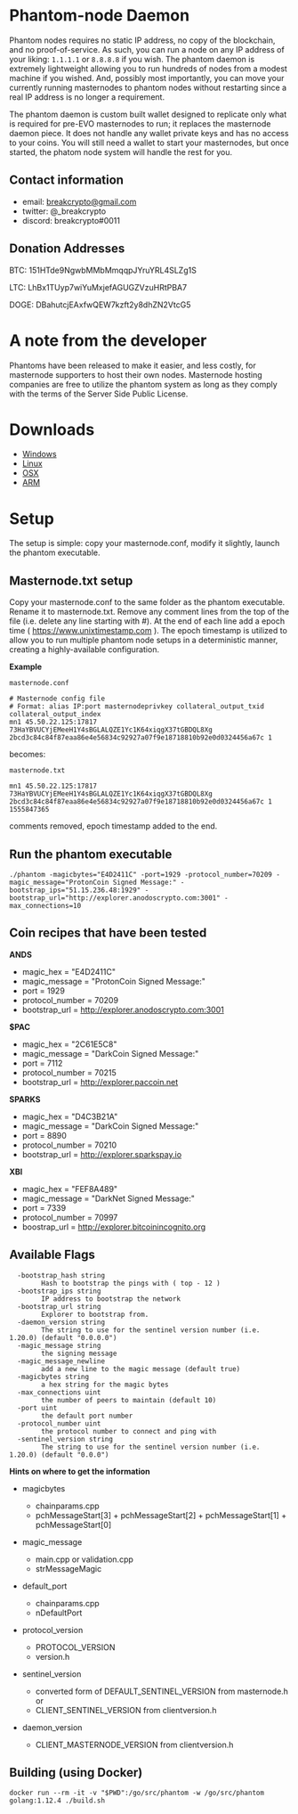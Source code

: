 # Phantom-node Daemon

Phantom nodes requires no static IP address, no copy of the blockchain, and no proof-of-service. As such, you can run a node on any IP address of your liking: `1.1.1.1` or `8.8.8.8` if you wish. The phantom daemon is extremely lightweight allowing you to run hundreds of nodes from a modest machine if you wished. And, possibly most importantly, you can move your currently running masternodes to phantom nodes without restarting since a real IP address is no longer a requirement.

The phantom daemon is custom built wallet designed to replicate only what is required for pre-EVO masternodes to run; it replaces the masternode daemon piece. It does not handle any wallet private keys and has no access to your coins. You will still need a wallet to start your masternodes, but once started, the phatom node system will handle the rest for you.

## Contact information

* email: breakcrypto@gmail.com
* twitter: @_breakcrypto
* discord: breakcrypto#0011

## Donation Addresses
BTC: 151HTde9NgwbMMbMmqqpJYruYRL4SLZg1S

LTC: LhBx1TUyp7wiYuMxjefAGUGZVzuHRtPBA7

DOGE: DBahutcjEAxfwQEW7kzft2y8dhZN2VtcG5

# A note from the developer

Phantoms have been released to make it easier, and less costly, for masternode supporters to host their own nodes. Masternode hosting companies are free to utilize the phantom system as long as they comply with the terms of the Server Side Public License. 

# Downloads

* [Windows](https://github.com/breakcrypto/phantom/releases/download/v0.0.1/phantom-windows-amd64.exe)
* [Linux](https://github.com/breakcrypto/phantom/releases/download/v0.0.1/phantom-linux-amd64)
* [OSX](https://github.com/breakcrypto/phantom/releases/download/v0.0.1/phantom-darwin-amd64)
* [ARM](https://github.com/breakcrypto/phantom/releases/download/v0.0.1/phantom-linux-arm)

# Setup 

The setup is simple: copy your masternode.conf, modify it slightly, launch the phantom executable.

## Masternode.txt setup

Copy your masternode.conf to the same folder as the phantom executable. Rename it to masternode.txt. Remove any comment lines from the top of the file (i.e. delete any line starting with #). At the end of each line add a epoch time ( https://www.unixtimestamp.com ). The epoch timestamp is utilized to allow you to run multiple phantom node setups in a deterministic manner, creating a highly-available configuration.

**Example**

`masternode.conf`
```
# Masternode config file
# Format: alias IP:port masternodeprivkey collateral_output_txid collateral_output_index
mn1 45.50.22.125:17817 73HaYBVUCYjEMeeH1Y4sBGLALQZE1Yc1K64xiqgX37tGBDQL8Xg 2bcd3c84c84f87eaa86e4e56834c92927a07f9e18718810b92e0d0324456a67c 1
```

becomes:

`masternode.txt`
```
mn1 45.50.22.125:17817 73HaYBVUCYjEMeeH1Y4sBGLALQZE1Yc1K64xiqgX37tGBDQL8Xg 2bcd3c84c84f87eaa86e4e56834c92927a07f9e18718810b92e0d0324456a67c 1 1555847365
```

comments removed, epoch timestamp added to the end.

## Run the phantom executable

```
./phantom -magicbytes="E4D2411C" -port=1929 -protocol_number=70209 -magic_message="ProtonCoin Signed Message:" -bootstrap_ips="51.15.236.48:1929" -bootstrap_url="http://explorer.anodoscrypto.com:3001" -max_connections=10
```

## Coin recipes that have been tested

**ANDS**

* magic_hex = "E4D2411C"
* magic_message = "ProtonCoin Signed Message:"
* port = 1929
* protocol_number = 70209
* bootstrap_url = http://explorer.anodoscrypto.com:3001

**$PAC** 

* magic_hex = "2C61E5C8"
* magic_message = "DarkCoin Signed Message:"
* port = 7112
* protocol_number = 70215
* bootstrap_url = http://explorer.paccoin.net

**SPARKS**

* magic_hex = "D4C3B21A"
* magic_message = "DarkCoin Signed Message:"
* port = 8890
* protocol_number = 70210
* bootstrap_url = http://explorer.sparkspay.io

**XBI**

* magic_hex = "FEF8A489"
* magic_message = "DarkNet Signed Message:"
* port = 7339
* protocol_number = 70997
* boostrap_url = http://explorer.bitcoinincognito.org

## Available Flags

```
  -bootstrap_hash string
    	Hash to bootstrap the pings with ( top - 12 )
  -bootstrap_ips string
    	IP address to bootstrap the network
  -bootstrap_url string
    	Explorer to bootstrap from.
  -daemon_version string
    	The string to use for the sentinel version number (i.e. 1.20.0) (default "0.0.0.0")
  -magic_message string
    	the signing message
  -magic_message_newline
    	add a new line to the magic message (default true)
  -magicbytes string
    	a hex string for the magic bytes
  -max_connections uint
    	the number of peers to maintain (default 10)
  -port uint
    	the default port number
  -protocol_number uint
    	the protocol number to connect and ping with
  -sentinel_version string
    	The string to use for the sentinel version number (i.e. 1.20.0) (default "0.0.0")
```

**Hints on where to get the information**

* magicbytes
  * chainparams.cpp
  * pchMessageStart[3] + pchMessageStart[2] + pchMessageStart[1] + pchMessageStart[0]
  
* magic_message
  * main.cpp or validation.cpp
  * strMessageMagic 
  
* default_port
  * chainparams.cpp
  * nDefaultPort
  
* protocol_version
  * PROTOCOL_VERSION
  * version.h
  
* sentinel_version
  * converted form of DEFAULT_SENTINEL_VERSION from masternode.h or
  * CLIENT_SENTINEL_VERSION from clientversion.h
  
* daemon_version
  * CLIENT_MASTERNODE_VERSION from clientversion.h

## Building (using Docker)

```
docker run --rm -it -v "$PWD":/go/src/phantom -w /go/src/phantom golang:1.12.4 ./build.sh 
```

